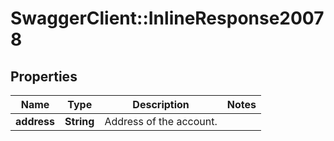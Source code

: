 # SwaggerClient::InlineResponse20078

## Properties
Name | Type | Description | Notes
------------ | ------------- | ------------- | -------------
**address** | **String** | Address of the account. | 

